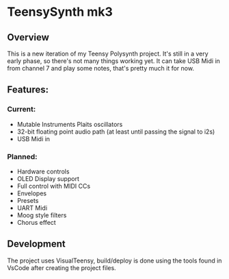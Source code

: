 # TeensySynth mk3

## Overview
This is a new iteration of my Teensy Polysynth project.
It's still in a very early phase, so there's not many things working yet.
It can take USB Midi in from channel 7 and play some notes, that's pretty much it for now.

## Features:

### Current:
* Mutable Instruments Plaits oscillators 
* 32-bit floating point audio path (at least until passing the signal to i2s)
* USB Midi in

### Planned:
* Hardware controls
* OLED Display support
* Full control with MIDI CCs
* Envelopes
* Presets
* UART Midi
* Moog style filters
* Chorus effect

## Development
The project uses VisualTeensy, build/deploy is done using the tools found in VsCode after creating the project files.